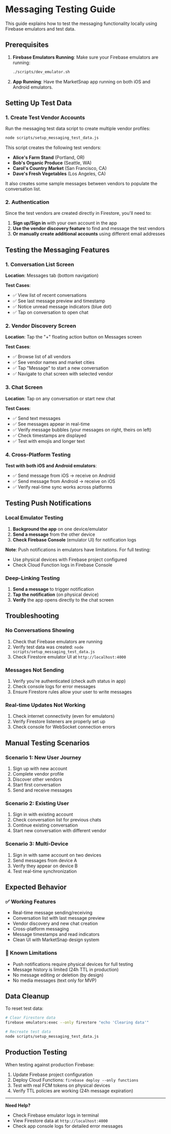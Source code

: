 # Messaging Testing Guide

This guide explains how to test the messaging functionality locally using Firebase emulators and test data.

## Prerequisites

1. **Firebase Emulators Running**: Make sure your Firebase emulators are running:
   ```bash
   ./scripts/dev_emulator.sh
   ```

2. **App Running**: Have the MarketSnap app running on both iOS and Android emulators.

## Setting Up Test Data

### 1. Create Test Vendor Accounts

Run the messaging test data script to create multiple vendor profiles:

```bash
node scripts/setup_messaging_test_data.js
```

This script creates the following test vendors:
- **Alice's Farm Stand** (Portland, OR)
- **Bob's Organic Produce** (Seattle, WA) 
- **Carol's Country Market** (San Francisco, CA)
- **Dave's Fresh Vegetables** (Los Angeles, CA)

It also creates some sample messages between vendors to populate the conversation list.

### 2. Authentication

Since the test vendors are created directly in Firestore, you'll need to:

1. **Sign up/Sign in** with your own account in the app
2. **Use the vendor discovery feature** to find and message the test vendors
3. **Or manually create additional accounts** using different email addresses

## Testing the Messaging Features

### 1. Conversation List Screen

**Location**: Messages tab (bottom navigation)

**Test Cases**:
- ✅ View list of recent conversations
- ✅ See last message preview and timestamp
- ✅ Notice unread message indicators (blue dot)
- ✅ Tap on conversation to open chat

### 2. Vendor Discovery Screen

**Location**: Tap the "+" floating action button on Messages screen

**Test Cases**:
- ✅ Browse list of all vendors
- ✅ See vendor names and market cities
- ✅ Tap "Message" to start a new conversation
- ✅ Navigate to chat screen with selected vendor

### 3. Chat Screen

**Location**: Tap on any conversation or start new chat

**Test Cases**:
- ✅ Send text messages
- ✅ See messages appear in real-time
- ✅ Verify message bubbles (your messages on right, theirs on left)
- ✅ Check timestamps are displayed
- ✅ Test with emojis and longer text

### 4. Cross-Platform Testing

**Test with both iOS and Android emulators**:
- ✅ Send message from iOS → receive on Android
- ✅ Send message from Android → receive on iOS
- ✅ Verify real-time sync works across platforms

## Testing Push Notifications

### Local Emulator Testing

1. **Background the app** on one device/emulator
2. **Send a message** from the other device
3. **Check Firebase Console** (emulator UI) for notification logs

**Note**: Push notifications in emulators have limitations. For full testing:
- Use physical devices with Firebase project configured
- Check Cloud Function logs in Firebase Console

### Deep-Linking Testing

1. **Send a message** to trigger notification
2. **Tap the notification** (on physical device)
3. **Verify** the app opens directly to the chat screen

## Troubleshooting

### No Conversations Showing

1. Check that Firebase emulators are running
2. Verify test data was created: `node scripts/setup_messaging_test_data.js`
3. Check Firestore emulator UI at `http://localhost:4000`

### Messages Not Sending

1. Verify you're authenticated (check auth status in app)
2. Check console logs for error messages
3. Ensure Firestore rules allow your user to write messages

### Real-time Updates Not Working

1. Check internet connectivity (even for emulators)
2. Verify Firestore listeners are properly set up
3. Check console for WebSocket connection errors

## Manual Testing Scenarios

### Scenario 1: New User Journey
1. Sign up with new account
2. Complete vendor profile
3. Discover other vendors
4. Start first conversation
5. Send and receive messages

### Scenario 2: Existing User
1. Sign in with existing account
2. Check conversation list for previous chats
3. Continue existing conversation
4. Start new conversation with different vendor

### Scenario 3: Multi-Device
1. Sign in with same account on two devices
2. Send messages from device A
3. Verify they appear on device B
4. Test real-time synchronization

## Expected Behavior

### ✅ Working Features
- Real-time message sending/receiving
- Conversation list with last message preview
- Vendor discovery and new chat creation
- Cross-platform messaging
- Message timestamps and read indicators
- Clean UI with MarketSnap design system

### 🚧 Known Limitations
- Push notifications require physical devices for full testing
- Message history is limited (24h TTL in production)
- No message editing or deletion (by design)
- No media messages (text only for MVP)

## Data Cleanup

To reset test data:

```bash
# Clear Firestore data
firebase emulators:exec --only firestore "echo 'Clearing data'"

# Recreate test data
node scripts/setup_messaging_test_data.js
```

## Production Testing

When testing against production Firebase:

1. Update Firebase project configuration
2. Deploy Cloud Functions: `firebase deploy --only functions`
3. Test with real FCM tokens on physical devices
4. Verify TTL policies are working (24h message expiration)

---

**Need Help?**
- Check Firebase emulator logs in terminal
- View Firestore data at `http://localhost:4000`
- Check app console logs for detailed error messages 